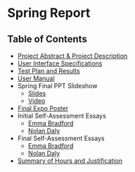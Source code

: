 # Spring Report

## Table of Contents

 * [Project Abstract & Project Description](https://github.com/NolanDaly/Spring-Report/blob/main/Documents/ProjDesc.md)
 * [User Interface Specifications](https://github.com/NolanDaly/Fall-Report/blob/main/Documents/UserStories.md)
 * [Test Plan and Results](https://github.com/NolanDaly/Spring-Report/blob/main/Documents/TestPlan.md)
 * [User Manual](https://github.com/NolanDaly/Fall-Report/blob/main/Documents/ABETConcerns.md)
 * Spring Final PPT Slideshow
     - [Slides](https://github.com/NolanDaly/Fall-Report/blob/main/Documents/PPTSlides.pdf)
     - [Video](https://www.youtube.com/video/DeU0ssT9aC0)
 * [Final Expo Poster](https://github.com/NolanDaly/Spring-Report/blob/main/Documents/EmmaBradfordNolanDalyPoster.png)
 * Initial Self-Assessment Essays
     - [Emma Bradford](https://github.com/NolanDaly/Spring-Report/blob/main/Documents/EBInitialSelfAssessment.md)
     - [Nolan Daly](https://github.com/NolanDaly/Spring-Report/blob/main/Documents/NDInitialSelfAssessment.md)
 * Final Self-Assessment Essays
     - [Emma Bradford](https://github.com/NolanDaly/Spring-Report/blob/main/Documents/EBFinalSelfAssessment.md)
     - [Nolan Daly](https://github.com/NolanDaly/Spring-Report/blob/main/Documents/NDFinalSelfAssessment.md)
 * [Summary of Hours and Justification](https://github.com/NolanDaly/Fall-Report/blob/main/Documents/Appendix.md)
